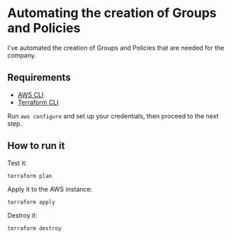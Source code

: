 # Automating the creation of Groups and Policies

I've automated the creation of Groups and Policies that are needed for the company.

## Requirements

- [AWS CLI](https://aws.amazon.com/pt/cli/)
- [Terraform CLI](https://developer.hashicorp.com/terraform/cli)

Run `aws configure` and set up your credentials, then proceed to the next step.

## How to run it

Test it:

```shell
terraform plan
```

Apply it to the AWS instance:

```shell
terraform apply
```

Destroy it:

```shell
terraform destroy
```
